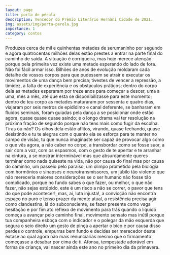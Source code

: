 ```yaml
---
layout: page
title: porta de pérola
description: Vencedor do Prêmio Literário Hernâni Cidade de 2021.
img: assets/img/porta-perola.jpg
importance: 1
category: contos
---
```


Produzes cerca de mil e quinhentas metades de serumaninho por segundo e agora quatrocentas milhões delas estão prestes a entrar na parte final do caminho de saída. A situação é corriqueira, mas hoje merece atenção porque pela primeira vez existe uma metade esperando do lado de fora. Não foi fácil armar isso. Bilhões de anos de evolução moldaram cada detalhe de vossos corpos para que pudessem se atrair e executar os movimentos de uma dança bem precisa; tivestes de vencer a repressão, a timidez, a falta de experiência e os obstáculos práticos; dentro do corpo dela as metades esperaram por treze anos para começar a descer, uma a uma, mês a mês, até que esta se disponibilizasse para este momento; dentro de teu corpo as metades maturaram por sessenta e quatro dias, viajaram por seis metros de epidídimo e canal deferente, se banharam em fluidos seminais, foram guiadas pela dança a se posicionar onde estão agora, quase quase quase saindo; e o longo drama vai ter resolução na próxima fração de segundo porque não tens mais como fugir da escolha. Tiras ou não? Os olhos dela estão aflitos, virando, quase fechando, quase desistindo e tu te alegras com o quanto ela se esforça para te manter no campo de visão, tu que nunca imaginaste ser capaz de provocar algo como o que vês agora, a não caber no corpo, a transbordar como se fosse suor, a sair com a voz, com os espasmos, com o gesto de te apertar e te arranhar na cintura, a se mostrar interminável mas que absurdamente queres terminar como nada quiseste na vida, não por causa do final mas por causa do caminho, um passeio pelo paraíso, um olimpo prometido pela biologia com hormônios e sinapses e neurotransmissores, um júbilo tão violento que não mereceria maiores considerações se o ser humano não fosse tão complicado, porque no fundo sabes o que fazer, ou melhor, o que não fazer, não sejas estúpido, este é um risco a não se correr, o pavor que tens do que pode acontecer!, mas, ai, luta injusta!, a convicção não encontra espaço no puro e tenso prazer da mente atual, a resistência precisa agir como clandestina, lá do subconsciente, se fazer presente como vaga hesitação e por fim ato reflexo de movimento para trás quando o líquido começa a avançar pelo caminho final, movimento sensato mas inútil porque tua companheira esboça com o indicador e o polegar da mão esquerda que segura o seio direito um gesto de pinça a apertar o bico e por causa disso perdes o controle, empurras bem fundo e decides ser merecedor deste êxtase ao qual agora não mais renunciarias mesmo que o firmamento começasse a desabar por cima de ti. Afonsa, tempestade adorável em forma de criança, vai nascer ainda este ano no primeiro dia da primavera.